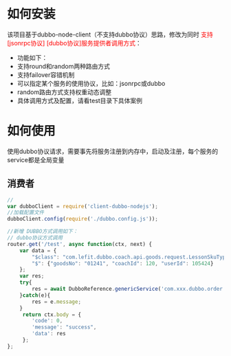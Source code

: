 

# 如何安装

该项目基于dubbo-node-client（不支持dubbo协议）思路，修改为同时<font color=red> 支持 [jsonrpc协议] [dubbo协议]服务提供者调用方式</font>：

 - 功能如下：
 - 支持round和random两种路由方式
 - 支持failover容错机制
 - 可以指定某个服务的使用协议，比如：jsonrpc或dubbo
 - random路由方式支持权重动态调整
 - 具体调用方式及配置，请看test目录下具体案例

# 如何使用

使用dubbo协议请求，需要事先将服务注册到内存中，启动及注册，每个服务的service都是全局变量

## 消费者

```javascript
//
var dubboClient = require('client-dubbo-nodejs');
//加载配置文件
dubboClient.config(require('./dubbo.config.js'));

//新增 DUBBO方式调用如下：
// dubbo协议方式调用
router.get('/test', async function(ctx, next) {
    var data = {
        "$class": "com.lefit.dubbo.coach.api.goods.request.LessonSkuTypeReq",
        "$": {"goodsNo": "01241", "coachId": 120, "userId": 105424}
    };
    var res;
    try{
        res = await DubboReference.genericService('com.xxx.dubbo.order.api.AutoBuyPayChannelService').callRpc('buildRequestWxAgreement', data);
    }catch(e){
        res = e.message;
    }
     return ctx.body = {
        'code': 0,
        'message': "success",
        'data': res
     };
};


```